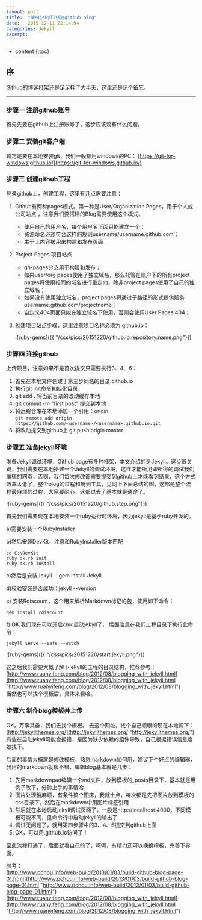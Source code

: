 ```yaml
---
layout: post
title:  "使用jekyll搭建github blog"
date:   2015-12-11 22:14:54
categories: Jekyll
excerpt: 
---
```


* content
{:toc}


## 序

Github的博客打架还是足足耗了大半天，这里还是记个备忘。

---

### 步骤一 注册github账号

首先先要在github上注册账号了，这步应该没有什么问题。

### 步骤二 安装git客户端

肯定是要在本地安装git，我们一般都用windows的PC：
[https://git-for-windows.github.io/](https://git-for-windows.github.io/)

### 步骤三 创建github工程

登录github上，创建工程，这里有几点需要注意：

1. Github有两种pages模式。第一种是User/Organization Pages，用于个人或公司站点 ，注意我们要搭建的Blog需要使用这个模式。	
	- 使用自己的用户名，每个用户名下面只能建立一个；
	- 资源命名必须符合这样的规则username/username.github.com；
	- 主干上内容被用来构建和发布页面
2. Project Pages 项目站点	
	- gh-pages分支用于构建和发布；
	- 如果user/org pages使用了独立域名，那么托管在账户下的所有project pages将使用相同的域名进行重定向，除非project pages使用了自己的独立域名；
	- 如果没有使用独立域名，project pages将通过子路径的形式提供服务username.github.com/projectname；
	- 自定义404页面只能在独立域名下使用，否则会使用User Pages 404；
3. 创建项目站点步骤，这里注意项目名称必须为<username>.github.io：

    ![ruby-gems]({{ "/css/pics/20151220/github.io.repository.name.png"}})

### 步骤四 连接github

上传项目，注意如果不是首次提交只需要执行3、4、6：

1. 首先在本地文件创建于第三步同名的目录<username>.github.io 
2. 执行git init命令初始化目录
3. git add . 将当前目录的改动缓存本地
4. git commit -m "first post" 提交到本地
5. 将远程仓库在本地添加一个引用：origin  
    `git remote add origin https://github.com/<username>/<username>.github.io.git`
6. 将改动提交到github上 git push origin master

### 步骤五 准备jekyll环境

准备Jekyll调试环境，Github page有多种框架，本文介绍的是Jekyll。这步很关键，我们需要在本地搭建一个Jekyll的调试环境，这样才能所见即所得的调试我们编辑的网页，否则，我们每次修改都需要提交到github上才能看到结果，这个方式效率太低了，整个blog的过程和用到工具，见网上下面总结的图，这部是整个流程最麻烦的过程，大家要耐心，这部过去了基本就是通途了。

   ![ruby-gems]({{ "/css/pics/20151220/github.step.png"}})

首先我们需要现在本地安装一个ruby运行时环境，因为jekyll是基于ruby开发的。

   a)需要安装一个RubyInstaller
   
   b)然后安装DevKit，注意和RubyInstaller版本匹配

    cd C:\DevKit
    ruby dk.rb init
    ruby dk.rb install

   c)然后是安装Jekyll ：gem install Jekyll

   d)校验安装是否成功：jekyll --version

   e) 安装Rdiscount，这个用来解析Markdown标记的包，使用如下命令：


    gem install rdiscount

   f) OK,我们现在可以开启cmd启动jekyll了， 后面注意在我们工程目录下执行此命令：

    jekyll serve --safe --watch

 ![ruby-gems]({{ "/css/pics/20151220/start.jekyll.png"}})


这之后我们需要大概了解下jekyll的工程的目录结构，推荐参考：  
[http://www.ruanyifeng.com/blog/2012/08/blogging_with_jekyll.html](http://www.ruanyifeng.com/blog/2012/08/blogging_with_jekyll.html "http://www.ruanyifeng.com/blog/2012/08/blogging_with_jekyll.html")  
当然也可以找个模板后，具体来看哈。

### 步骤六 制作blog模板并上传

OK，万事具备，我们去找个模板。
去这个网址，找个自己顺眼的现在本地调下：  
[http://jekyllthemes.org/](http://jekyllthemes.org/ "http://jekyllthemes.org/")  
有些在启动jekyll可能会报错，是因为缺少依赖的组件导致，自己根据错误信息度娘找下。

后面的事情大概就是修改模板，熟悉markdown如何用，建议下个好点的编辑器，我用的markdown就很不错，编辑blog基本就是几步：  
1. 先用markdownpad编辑一个md文件，放到模板的_posts目录下，基本就是用例子改下，分钟上手的事情哈  
2. 图片处理稍麻烦，有条件搞个图床，我就土点，每次都是先把图片放到模板的css目录下，然后在markdown中用图片标签引用  
3. 然后就在本地启动jekyll调试页面了，一般是http://localhost:4000，不同模板可能不同，见命令行中启动jekyll的输出了   
4. 调试无问题了，就用第四步骤中的3、4、6提交到github上面  
5. OK，可以用<username>.github.io访问了！

至此流程打通了，后面就看自己的了，呵呵，有精力还可以换换模板，完善下界面。

参考：  
[http://www.pchou.info/web-build/2013/01/03/build-github-blog-page-01.html](http://www.pchou.info/web-build/2013/01/03/build-github-blog-page-01.html "http://www.pchou.info/web-build/2013/01/03/build-github-blog-page-01.html")  
[http://www.ruanyifeng.com/blog/2012/08/blogging_with_jekyll.html](http://www.ruanyifeng.com/blog/2012/08/blogging_with_jekyll.html "http://www.ruanyifeng.com/blog/2012/08/blogging_with_jekyll.html")

